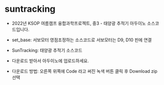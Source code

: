 # suntracking

* 2022년 KSOP 여름캠프 융합과학프로젝트, 중3 - 태양광 추적기 아두이노 소스코드입니다. 

* set_base: 서보모터 영점조정하는 소스코드로 서보모터는  D9, D10 핀에 연결
* SunTracking: 태양광 추적기 소스코드 

* 다운로드 받아서 아두이노에 업로드하세요. 
* 다운로드 방법: 오른쪽 위쪽에 Code 라고 써진 녹색 버튼 클릭 후 Download zip 선택

